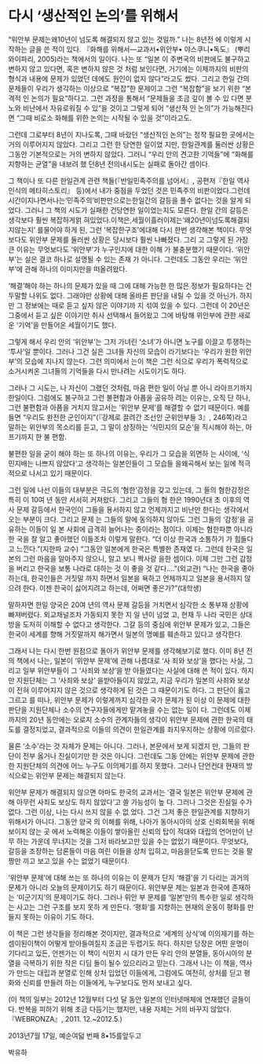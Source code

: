 # 다시 ‘생산적인 논의’를 위해서

“위안부 문제는왜10년이 넘도록 해결되지 않고 있는 것일까.” 나는 8년전 에 이렇게 시작하는 글을 쓴 적이 있다. 『화해를 위해서—교과서•위안부• 야스쿠니•독도』 (뿌리와이파리, 2005)라는 책에서의 일이다. 나는 또 “일본 이 주변국의 비판에도 불구하고 변하지 않고 있다면, 혹은 변하지 않은 것 처럼 보인다면, 거기에는 이제까지의 비판의 형식과 내용에 문제가 있었던 데에도 원인이 없지 않다”라고도 썼다. 그리고 한일 간의 문제들이 우리가 생각하는 이상으로 “복잡”한 문제이고 그런 “복잡함”을 보기 위한 “본격적 인 논의가 필요”하다고. 그런 과정을 통해서 “문제들을 조금 깊이 볼 수 있 다면 분노와 비난에서 자유로워질 수 있”을 것이고 그렇게 되어 “생산적 인 논의”가 가능해진다면 “그때 비로소 화해를 위한 논의는 시작될 수 있을 것”이라고도.

그런데 그로부터 8년이 지나도록, 그때 바랐던 “생산적인 논의”는 정작 필요한 곳에서는 거의 이루어지지 않았다. 그리고 그런 한 당연한 일이었 지만, 한일관계를 둘러싼 상황은 그동안 기본적으로는 거의 변하지 않았다. 그러니 “우리 안의 견고한 기억들”에 “화해를 지향하는 균열”을 내보려 했 던8년 전의내시도는 실패로 돌아간 셈이다.

그 책이나 또 다른 한일관계 관련 책들(『반일민족주의를 넘어서』, 공편저『한일 역사인식의 메타히스토리』 등)에서 내가 중점을 두었던 것은 민족주의 비판이었다.그런데시간이지나면서나는‘민족주의’비판만으로는한일간의 갈등을 풀수 없다는 것을 알게 되었다. 그러니 그 책의 시도가 실패한 건당연한 일이었는지도 모른다. 한일 간의 갈등은 생각보다 훨씬 복잡하게얽 혀있었다.이책은,세월이흘러이제는‘왜20년이넘도록해결되지않는지’ 를물어야 하게 된, 그런 ‘복잡한구조’에대해 다시 한번 생각해본 책이다. 무엇보다도 위안부 문제를 둘러싼 상황은 당시보다 훨씬 나빠졌다. 그리 고 그렇게 된 가장 큰 이유는 무엇보다도 ‘위안부’가 누구인지에 대한 이해 가 불충분했기 때문이다. ‘위안부’는 실은 결코 하나로 설명될 수 있는 존재 가 아니다. 그런데도 그동안 우리는 ‘위안부’에 관해 하나의 이미지만을 떠올려왔다.

‘해결’해야 하는 하나의 문제가 있을 때 그에 대해 가능한 한 많은 정보가 필요하다는 건 두말할 나위도 없다. 그래야만 상황에 대해 올바른 판단을 내릴 수 있을 것 아닌가. 하지만 그 정보에는 때로 듣고 싶지 않은 이야기까 지 섞여 있을 수 있다. 그런데 이 20년은 그중에서 듣고 싶은 이야기만 취사 선택해서 들어왔고 그에 바탕해 위안부에 관한 새로운 ‘기억’을 만들어온 세월이기도 했다.

그렇게 해서 우리 안의 ‘위안부’는 그저 가녀린 ‘소녀’가 아니면 노구를 이끌고 투쟁하는 ‘투사’일 뿐이다. 그러나 그건 실은 그녀들 자신의 모습이 라기보다는 ‘우리가 원한 위안부’의 모습에 지나지 않는다. 그런 의미에서 는이 책은 그런 식으로 우리가 폭력적으로 소거시켜온 그녀들의 기억들을 다시 만나려는 시도이기도 하다.

그러나 그 시도는, 나 자신이 그랬던 것처럼, 마음 편한 일이 아닐 뿐 아니 라아프기까지한일이다. 그럼에도 불구하고 그런 불편함과 아픔을 공유하 려는 이유는, 오직 단 하나, 그런 불편함과 아픔을 거치지 않고서는 ‘위안부 문제’를 해결할 수 없기 때문이다. 예를 들면 “우리도 완전한 군인이지”(『강제로 끌려간 조선인 군위안부들 3』, 246쪽)라고 말하는 위안부의 목소리를 듣고, 그 말이 상징하는 ‘식민지의 모순’을 직시해야 하는, 아프기까지 한 불 편함.

불편한 일을 굳이 해야 하는 또 하나의 이유는, 우리가 그 모습을 외면하 는 사이에, ‘식민지배는 나쁘지 않았다’고 생각하는 일본인들이 그 모습들 을왜곡해서 보는 일에 적극적으로 나서고 있기 때문이다.

그런 일에 나선 이들의 대부분은 극도의 ‘혐한’감정을 갖고 있는데, 그 들의 혐한감정은 특히 이 10여 년 동안 서서히 커져왔다. 그리고 그들의 혐 한은 1990년대 초 이후의 역사 문제 갈등에서 한국인이 그들을 용서하지 않고 언제까지고 비난만 한다는 생각에서 오는 부분이 크다. 그리고 문제 는 그들의 말에 동의하지 않아도 그런 그들의 ‘감정’을 공유하는 이들이 일 본 사회에 급격히 늘어나는 중이라는 점이다. 이제는 혐한파뿐 아니라 한 국을 잘 알고 좋아했던 이들조차 이렇게 말한다. “더 이상 한국과 소통하기 가 힘들다고 느낀다.”(지한파 교수) “그동안 일본에게 한국은 특별한 존재였 다. 그런데 한국은 일본의 그런 마음을 알아주지 않으니, 알고 보니 짝사랑 을한 셈이다. 이제 그만 그런 감정을 버리고 한국을 보통 나라로 대하는 것 이 좋을 것 같다….”(외교관) “나는 한국을 좋아하는데, 한국인들은 거짓말 까지 하면서 일본을 욕하고 언제까지고 일본을 용서하지 않으려 한다. 이젠 한국이 싫어지려고 하는데, 어쩌면 좋은가?”(대학생)

말하자면 한일 양국은 20여 년의 역사 문제 갈등을 거치면서 심각한 소 통부재 상황에 빠져버렸다. 외교채널조차 가동되지 못한 지 일 년이 넘었 고, 현재 두 나라 국민은 상대방을 도저히 이해할 수 없다고 생각한다. 그갈 등의 중심에 위안부 문제가 있고, 그들은 한국이 세계를 향해 거짓말까지 해가면서 일본의 명예를 훼손하고 있다고 생각한다.

그래서 나는 다시 한번 원점으로 돌아가 위안부 문제를 생각해보기로 했다. 이미 8년 전의 책에서 나는, 일본이 ‘위안부 문제’에 관해 나름대로 ‘사 죄와 보상’을 했다는 사실, 그리고 일부 위안부들이 그 ‘사죄와 보상’을 받 아들였다는 사실에 대해 쓴 적이 있다. 하지만 지원단체는 그 ‘사죄와 보상’ 을받아들이지 않았고, 지금 우리가 일본의 사죄와 보상이 전혀 이루어지지 않은 것으로 생각하게 된 것은 그 때문이기도 하다. 그 판단이 옳고 그르고 를 떠나, 위안부 문제가 이렇게까지 심각한 국가 문제가 된 이상 이 문제에 대한 판단을 지원단체나 소수의 연구자들에게만 맡겨놓을 수는 없는 일이 다. 그런데도 이제까지의 20년 동안에는 오로지 소수의 관계자들의 생각이 위안부 문제에 관한 한국의 태도를 결정지었고, 결과적으로 이들의 의견이 한일관계를 좌지우지하는 상황에 이르렀다.

물론 ‘소수’라는 것 자체가 문제는 아니다. 그러나, 본문에서 보게 되겠지 만, 그들의 판단이 전부 옳거나 진실이기만 한 것은 아니다. 그런데도 그동 안에는 위안부 문제에 관한 한 지원단체의 의견에 어느 누구도 이의제기를 하지 못했다. 그러나 단언컨대 현재의 방식으로는 위안부 문제는 해결되지 않는다.

위안부 문제가 해결되지 않으면 아마도 한국의 교과서는 ‘결국 일본은 위안부 문제에 관해 아무런 사죄도 보상도 하지 않았다’고 쓸 가능성이 높 다. 그러나 그것은 진실일 수가 없다. 그런 이상, 나는 다시 쓰지 않을 수 없 었다. 그건 그저 좋은 한일관계를 지향하기 위해서가 아니다. 그동안 양국 의 이해를 위해, 나아가 동아시아의 상호 신뢰회복을 위해 보이지 않는 곳 에서 노력해온 이들이 쌓아올린 신뢰의 탑이 적대와 대립의 언어만이 난무 하는 가운데 무너지는 것을 그저 바라보고만 있을 수는 없었기 때문이다. 무엇보다, 갈등을 조장하는 담론들이 마음 여린 이들을 상처 입히고, 마음을닫도록 만드는 것을 팔짱만 끼고 보고 있을 수는 없었기 때문이다.

‘위안부 문제’에 대해 쓰는 또 하나의 이유는 이 문제가 단지 ‘해결’을 기 다리는 과거의 문제가 아니라 오늘의 문제이기도 하기 때문이다. 위안부문 제는 일본과 한국에 존재하는 ‘미군기지’의 문제이기도 하다. 그러나 위안 부 문제를 ‘일본’만의 특수한 일로 생각하는 사고는 그런 구조를 보지 못하 게 만든다. ‘평화’를 지향하는 현재의 운동이 평화를 만들지 못하는 이유이 기도 하다.

이 책은 그런 생각들을 정리해본 것이지만, 결과적으로 ‘세계의 상식’에 이의제기를 하는 셈이된이책이 어떻게 받아들여질지 조금은 두렵기도 하다. 하지만 당장은 어떤 운명이 기다리고 있든, 언젠가는 이 책이 식민지 시 대가 만든 우리 안의 분열들, 동아시아의 분열을 극복하기 위한 작은 디딤 돌이 될수 있으리라고 믿는다. 그래서 나는 이 책을, 역사가 만드는 대립과 분열로 인해 상처 입었던 이들에게, 그럼에도 여전히, 상처를 딛고 평화와 신뢰를 만들려 하는 이들에게, 누구보다도 먼저 보내고 싶다.

(이 책의 일부는 2012년 12월부터 다섯 달 동안 일본의 인터넷매체에 연재했던 글들이다. 반복을 피하기 위해 조금 다듬기는 했지만, 내용 자체는 거의 바꾸지 않았다. 『WEBRONZA』, 2011. 12.~2012.5.)

2013년7월 17일,
예순여덟 번째 8•15를앞두고

박유하